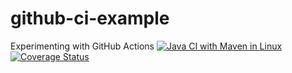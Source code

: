 # github-ci-example
Experimenting with GitHub Actions
[![Java CI with Maven in Linux](https://github.com/lore1379/github-ci-example/actions/workflows/maven.yml/badge.svg)](https://github.com/lore1379/github-ci-example/actions/workflows/maven.yml)
[![Coverage Status](https://coveralls.io/repos/github/lore1379/github-ci-example/badge.svg?branch=main)](https://coveralls.io/github/lore1379/github-ci-example?branch=main)
